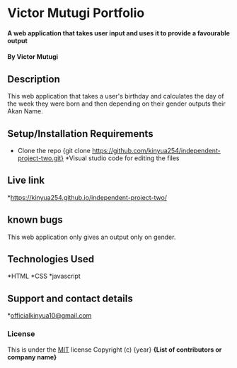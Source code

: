 # Victor Mutugi Portfolio
#### A web application that takes user input and uses it to provide a favourable output
#### By **Victor Mutugi**
## Description
This web application that takes a user's birthday and calculates the day of the week they were born and then depending on their gender outputs their Akan Name. 
## Setup/Installation Requirements
* Clone the repo {git clone https://github.com/kinyua254/independent-project-two.git}
*Visual studio code for editing the files
## Live link
*https://kinyua254.github.io/independent-project-two/
## known bugs
This web application only gives an output only on gender.
## Technologies Used
*HTML
*CSS
*javascript
## Support and contact details
*officialkinyua10@gmail.com
### License
This is under the [MIT](LICENSE) license
Copyright (c) {year} **{List of contributors or company name}**